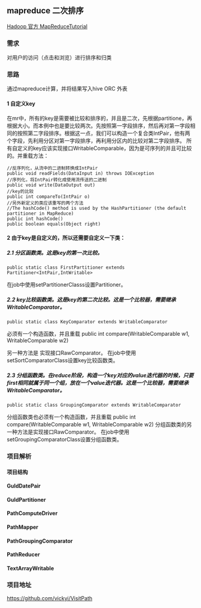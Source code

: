 ## mapreduce 二次排序
[Hadoop 官方 MapReduceTutorial](http://hadoop.apache.org/docs/r2.6.1/hadoop-mapreduce-client/hadoop-mapreduce-client-core/MapReduceTutorial.html#Partitioner)

### 需求
对用户的访问（点击和浏览）进行排序和归类
### 思路
通过mapreduce计算，并将结果写入hive ORC 外表

#### 1 自定义key

在mr中，所有的key是需要被比较和排序的，并且是二次，先根据partitione，再根据大小。而本例中也是要比较两次。先按照第一字段排序，然后再对第一字段相同的按照第二字段排序。根据这一点，我们可以构造一个复合类IntPair，他有两个字段，先利用分区对第一字段排序，再利用分区内的比较对第二字段排序。
所有自定义的key应该实现接口WritableComparable，因为是可序列的并且可比较的。并重载方法：
```
//反序列化，从流中的二进制转换成IntPair  
public void readFields(DataInput in) throws IOException          
//序列化，将IntPair转化成使用流传送的二进制  
public void write(DataOutput out)  
//key的比较  
public int compareTo(IntPair o)          
//另外新定义的类应该重写的两个方法  
//The hashCode() method is used by the HashPartitioner (the default partitioner in MapReduce)  
public int hashCode()   
public boolean equals(Object right)  
```
#### 2 由于key是自定义的，所以还需要自定义一下类：
##### 2.1 分区函数类。这是key的第一次比较。
```
public static class FirstPartitioner extends Partitioner<IntPair,IntWritable>
```
在job中使用setPartitionerClasss设置Partitioner。
##### 2.2 key比较函数类。这是key的第二次比较。这是一个比较器，需要继承WritableComparator。
```
public static class KeyComparator extends WritableComparator
```
必须有一个构造函数，并且重载 public int compare(WritableComparable w1, WritableComparable w2)

另一种方法是 实现接口RawComparator。
在job中使用setSortComparatorClass设置key比较函数类。
##### 2.3 分组函数类。在reduce阶段，构造一个key对应的value迭代器的时候，只要first相同就属于同一个组，放在一个value迭代器。这是一个比较器，需要继承WritableComparator。
```
public static class GroupingComparator extends WritableComparator
```

分组函数类也必须有一个构造函数，并且重载 public int compare(WritableComparable w1, WritableComparable w2)
分组函数类的另一种方法是实现接口RawComparator。
在job中使用setGroupingComparatorClass设置分组函数类。

### 项目解析
#### 项目结构
#### GuIdDatePair
#### GuIdPartitioner
#### PathComputeDriver
#### PathMapper
#### PathGroupingComparator
#### PathReducer
#### TextArrayWritable

### 项目地址
https://github.com/vickyi/VisitPath
